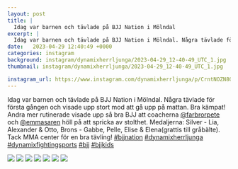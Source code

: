 ```yaml
---
layout: post
title: |
  Idag var barnen och tävlade på BJJ Nation i Mölndal
excerpt: |
  Idag var barnen och tävlade på BJJ Nation i Mölndal. Några tävlade för första gången och visade upp stort mod att gå upp på mattan. Bra kämpat! Andra mer rutinerade visade upp så bra BJJ att coacherna @farbrorpete och @emmasaren höll på att spricka av stolthet. Medaljerna: Silver - Lia, Alexander & Otto, Brons - Gabbe, Pelle, Elise & Elena(grattis till gråbälte). Tack MMA center för en bra tävling!     
date:   2023-04-29 12:40:49 +0000
categories: instagram
background: instagram/dynamixherrljunga/2023-04-29_12-40-49_UTC_1.jpg
thumbnail: instagram/dynamixherrljunga/2023-04-29_12-40-49_UTC_1.jpg

instagram_url: https://www.instagram.com/dynamixherrljunga/p/CrntNOZN8Oc
---
```

Idag var barnen och tävlade på BJJ Nation i Mölndal. Några tävlade för första gången och visade upp stort mod att gå upp på mattan. Bra kämpat! Andra mer rutinerade visade upp så bra BJJ att coacherna [@farbrorpete](https://www.instagram.com/farbrorpete/) och [@emmasaren](https://www.instagram.com/emmasaren/) höll på att spricka av stolthet. Medaljerna: Silver - Lia, Alexander & Otto, Brons - Gabbe, Pelle, Elise & Elena(grattis till gråbälte). Tack MMA center för en bra tävling! [#bjjnation](https://www.instagram.com/explore/tags/bjjnation/) [#dynamixherrljunga](https://www.instagram.com/explore/tags/dynamixherrljunga/) [#dynamixfightingsports](https://www.instagram.com/explore/tags/dynamixfightingsports/) [#bjj](https://www.instagram.com/explore/tags/bjj/) [#bjjkids](https://www.instagram.com/explore/tags/bjjkids/)



<img src='{{ site.baseurl }}/instagram/dynamixherrljunga/2023-04-29_12-40-49_UTC_1.jpg' class='img-fluid' />


<img src='{{ site.baseurl }}/instagram/dynamixherrljunga/2023-04-29_12-40-49_UTC_2.jpg' class='img-fluid' />


<img src='{{ site.baseurl }}/instagram/dynamixherrljunga/2023-04-29_12-40-49_UTC_3.jpg' class='img-fluid' />


<img src='{{ site.baseurl }}/instagram/dynamixherrljunga/2023-04-29_12-40-49_UTC_4.jpg' class='img-fluid' />


<img src='{{ site.baseurl }}/instagram/dynamixherrljunga/2023-04-29_12-40-49_UTC_5.jpg' class='img-fluid' />


<img src='{{ site.baseurl }}/instagram/dynamixherrljunga/2023-04-29_12-40-49_UTC_6.jpg' class='img-fluid' />


<img src='{{ site.baseurl }}/instagram/dynamixherrljunga/2023-04-29_12-40-49_UTC_7.jpg' class='img-fluid' />
